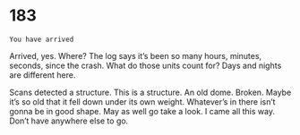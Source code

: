 # 183

`You have arrived`

Arrived, yes. Where? The log says it’s been so many hours, minutes, seconds, since the crash. What do those units count for? Days and nights are different here.

Scans detected a structure. This is a structure. An old dome. Broken. Maybe it’s so old that it fell down under its own weight. Whatever’s in there isn’t gonna be in good shape. May as well go take a look. I came all this way. Don’t have anywhere else to go. 
